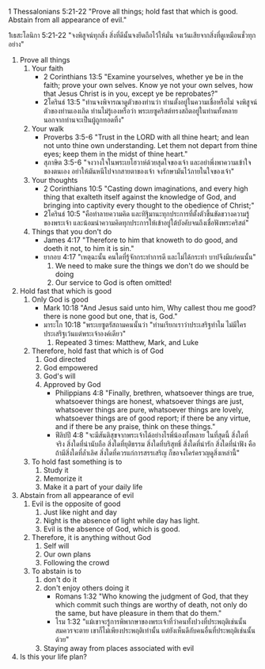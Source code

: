 1 Thessalonians 5:21-22 "Prove all things; hold fast that which is good. Abstain from all appearance of evil."

1เธสะโลนิกา 5:21-22 "จงพิสูจน์ทุกสิ่ง สิ่งที่ดีนั้นจงยึดถือไว้ให้มั่น จงเว้นเสียจากสิ่งที่ดูเหมือนชั่วทุกอย่าง"

1. Prove all things
	1. Your faith
		- 2 Corinthians 13:5 "Examine yourselves, whether ye be in the faith; prove your own selves. Know ye not your own selves, how that Jesus Christ is in you, except ye be reprobates?"
		- 2โครินธ์ 13:5 "ท่านจงพิจารณาดูตัวของท่านว่า ท่านตั้งอยู่ในความเชื่อหรือไม่ จงพิสูจน์ตัวของท่านเองเถิด ท่านไม่รู้เองหรือว่า พระเยซูคริสต์ทรงสถิตอยู่ในท่านทั้งหลาย นอกจากท่านจะเป็นผู้ถูกทอดทิ้ง"
	2. Your walk
		- Proverbs 3:5-6 "Trust in the LORD with all thine heart; and lean not unto thine own understanding. Let them not depart from thine eyes; keep them in the midst of thine heart."
		- สุภาษิต 3:5-6 "จงวางใจในพระเยโฮวาห์ด้วยสุดใจของเจ้า และอย่าพึ่งพาความเข้าใจของตนเอง อย่าให้มันหนีไปจากสายตาของเจ้า จงรักษามันไว้ภายในใจของเจ้า"
	3. Your thoughts
		- 2 Corinthians 10:5 "Casting down imaginations, and every high thing that exalteth itself against the knowledge of God, and bringing into captivity every thought to the obedience of Christ;"
		- 2โครินธ์ 10:5 "คือทำลายความคิด และทิฐิมานะทุกประการที่ตั้งตัวขึ้นขัดขวางความรู้ของพระเจ้า และน้อมนำความคิดทุกประการให้เข้าอยู่ใต้บังคับจนถึงเชื่อฟังพระคริสต์"
	4. Things that you don't do
		- James 4:17 "Therefore to him that knoweth to do good, and doeth it not, to him it is sin."
		- ยากอบ 4:17 "เหตุฉะนั้น คนใดที่รู้จักกระทำการดี และไม่ได้กระทำ บาปจึงมีแก่คนนั้น"
			1. We need to make sure the things we don't do we should be doing
			2. Our service to God is often omitted!
2. Hold fast that which is good
	1. Only God is good
		- Mark 10:18 "And Jesus said unto him, Why callest thou me good? there is none good but one, that is, God."
		- มาระโก 10:18 "พระเยซูตรัสถามคนนั้นว่า "ท่านเรียกเราว่าประเสริฐทำไม ไม่มีใครประเสริฐเว้นแต่พระเจ้าองค์เดียว"
			1. Repeated 3 times: Matthew, Mark, and Luke
	2. Therefore, hold fast that which is of God
		1. God directed	
		2. God empowered
		3. God's will
		4. Approved by God
			- Philippians 4:8 "Finally, brethren, whatsoever things are true, whatsoever things are honest, whatsoever things are just, whatsoever things are pure, whatsoever things are lovely, whatsoever things are of good report; if there be any virtue, and if there be any praise, think on these things."
			- ฟีลิปปี 4:8 "จะมีสันติสุขจากพระเจ้าได้อย่างไรพี่น้องทั้งหลาย ในที่สุดนี้ สิ่งใดที่จริง สิ่งใดที่น่านับถือ สิ่งใดที่ยุติธรรม สิ่งใดที่บริสุทธิ์ สิ่งใดที่น่ารัก สิ่งใดที่น่าฟัง คือถ้ามีสิ่งใดที่ล้ำเลิศ สิ่งใดที่ควรแก่การสรรเสริญ ก็ขอจงใคร่ครวญดูสิ่งเหล่านี้"
	3. To hold fast something is to
		1. Study it
		2. Memorize it
		3. Make it a part of your daily life
3. Abstain from all appearance of evil
	1. Evil is the opposite of good
		1. Just like night and day
		2. Night is the absence of light while day has light.
		3. Evil is the absence of God, which is good.
	2. Therefore, it is anything without God
		1. Self will
		2. Our own plans
		3. Following the crowd
	3. To abstain is to 
		1. don't do it
		2. don't enjoy others doing it
			- Romans 1:32 "Who knowing the judgment of God, that they which commit such things are worthy of death, not only do the same, but have pleasure in them that do them."
			- โรม 1:32 "แม้เขาจะรู้การพิพากษาของพระเจ้าที่ว่าคนทั้งปวงที่ประพฤติเช่นนั้นสมควรจะตาย เขาก็ไม่เพียงประพฤติเท่านั้น แต่ยังเห็นดีกับคนอื่นที่ประพฤติเช่นนั้นด้วย"
		3. Staying away from places associated with evil
4. Is this your life plan?